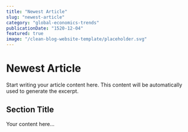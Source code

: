 ```yaml
---
title: "Newest Article"
slug: "newest-article"
category: "global-economics-trends"
publicationDate: "1520-12-04"
featured: true
image: "/clean-blog-website-template/placeholder.svg"
---
```


# Newest Article

Start writing your article content here. This content will be automatically used to generate the excerpt.

## Section Title

Your content here...
